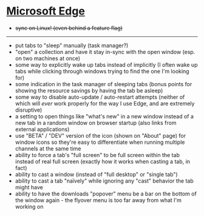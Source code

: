# [Microsoft Edge](https://www.microsoft.com/en-us/edge)

- ~~sync on Linux! (even behind a feature flag)~~

---

- put tabs to "sleep" manually (task manager?)
- "open" a collection and have it stay in-sync with the open window (esp. on two machines at once)
- some way to explicitly wake up tabs instead of implicitly (I often wake up tabs while clicking through windows trying to find the one I'm looking for)
- some indication in the task manager of sleeping tabs (bonus points for showing the resource savings by having the tab be asleep)
- some way to disable auto-update / auto-restart attempts (neither of which will *ever* work properly for the way I use Edge, and are extremely disruptive)
- a setting to open things like "what's new" in a new window instead of a new tab in a random window on browser startup (also links from external applications)
- use "BETA" / "DEV" version of the icon (shown on "About" page) for window icons so they're easy to differentiate when running multiple channels at the same time
- ability to force a tab's "full screen" to be full screen within the tab instead of real full screen (exactly how it works when casting a tab, in fact)
- ability to cast a window (instead of "full desktop" or "single tab")
- ability to cast a tab "naïvely" while ignoring any "cast" behavior the tab might have
- ability to have the downloads "popover" menu be a bar on the bottom of the window again - the flyover menu is too far away from what I'm working on
